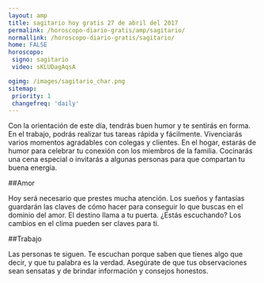 ```yaml
---
layout: amp
title: sagitario hoy gratis 27 de abril del 2017 
permalink: /horoscopo-diario-gratis/amp/sagitario/
normallink: /horoscopo-diario-gratis/sagitario/
home: FALSE
horoscopo:
 signo: sagitario
 video: sKLUDagAqsA

ogimg: /images/sagitario_char.png
sitemap:
 priority: 1
 changefreq: 'daily'
---
```



Con la orientación de este día, tendrás buen humor y te sentirás en forma. En el trabajo, podrás realizar tus tareas rápida y fácilmente. Vivenciarás varios momentos agradables con colegas y clientes. En el hogar, estarás de humor para celebrar tu conexión con los miembros de la familia. Cocinarás una cena especial o invitarás a algunas personas para que compartan tu buena energía.

##Amor

Hoy será necesario que prestes mucha atención. Los sueños y fantasías guardarán las claves de cómo hacer para conseguir lo que buscas en el dominio del amor. El destino llama a tu puerta. ¿Estás escuchando? Los cambios en el clima pueden ser claves para ti.

##Trabajo

Las personas te siguen. Te escuchan porque saben que tienes algo que decir, y que tu palabra es la verdad. Asegúrate de que tus observaciones sean sensatas y de brindar información y consejos honestos.